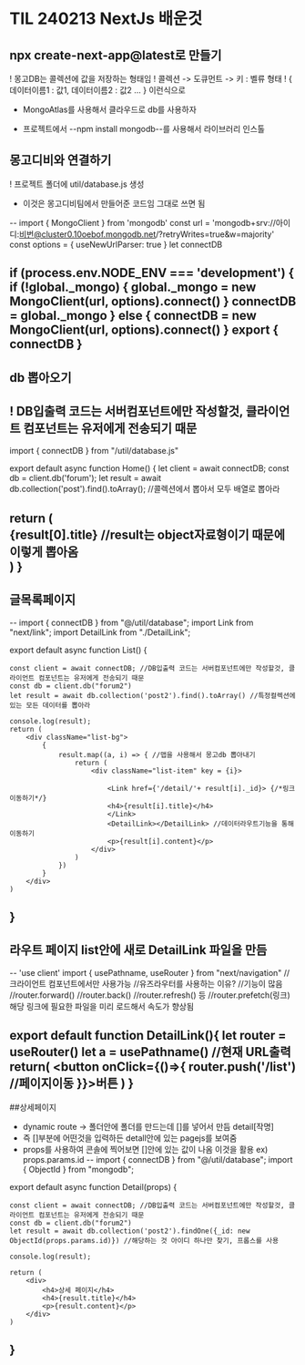 # TIL 240213 NextJs 배운것

## npx create-next-app@latest로 만들기

! 몽고DB는 콜렉션에 값을 저장하는 형태임
! 콜렉션 -> 도큐먼트 -> 키 : 벨류 형태
! { 데이터이름1 : 값1, 데이터이름2 : 값2 ... } 이런식으로

- MongoAtlas를 사용해서 클라우드로 db를 사용하자

- 프로젝트에서 --npm install mongodb--를 사용해서 라이브러리 인스톨

## 몽고디비와 연결하기
! 프로젝트 폴더에 util/database.js 생성 
- 이것은 몽고디비팀에서 만들어준 코드임 그대로 쓰면 됨

--
import { MongoClient } from 'mongodb'
const url = 'mongodb+srv://아이디:비번@cluster0.10oebof.mongodb.net/?retryWrites=true&w=majority'
const options = { useNewUrlParser: true }
let connectDB

if (process.env.NODE_ENV === 'development') {
  if (!global._mongo) {
    global._mongo = new MongoClient(url, options).connect()
  }
  connectDB = global._mongo
} else {
  connectDB = new MongoClient(url, options).connect()
}
export { connectDB }
--




## db 뽑아오기 
! DB입출력 코드는 서버컴포넌트에만 작성할것, 클라이언트 컴포넌트는 유저에게 전송되기 때문
--
import { connectDB } from "/util/database.js"

export default async function Home() {
  let client = await connectDB;
  const db = client.db('forum');
  let result = await db.collection('post').find().toArray(); //콜렉션에서 뽑아서 모두 배열로 뽑아라

  return (
    <main>
      {result[0].title} //result는 object자료형이기 때문에 이렇게 뽑아옴
    </main>
  )
}
--

## 글목록페이지
--
import { connectDB } from "@/util/database";
import Link from "next/link";
import DetailLink from "./DetailLink";


export default async function List() {

    const client = await connectDB; //DB입출력 코드는 서버컴포넌트에만 작성할것, 클라이언트 컴포넌트는 유저에게 전송되기 때문
    const db = client.db("forum2")
    let result = await db.collection('post2').find().toArray() //특정컬렉션에 있는 모든 데이터를 뽑아라

    console.log(result);
    return (
        <div className="list-bg">
            {
                result.map((a, i) => { //맵을 사용해서 몽고db 뽑아내기
                    return (
                        <div className="list-item" key = {i}>
                            
                            <Link href={'/detail/'+ result[i]._id}> {/*링크이동하기*/}
                            <h4>{result[i].title}</h4> 
                            </Link>
                            <DetailLink></DetailLink> //데이터라우트기능을 통해 이동하기
                            <p>{result[i].content}</p>
                        </div>
                    )
                })
            }
        </div>
    )
}
--

## 라우트 페이지 list안에 새로 DetailLink 파일을 만듬
--
'use client'
import { usePathname, useRouter } from "next/navigation" //크라이언트 컴포넌트에서만 사용가능
//유즈라우터를 사용하는 이유?
//기능이 많음
//router.forward()
//router.back() 
//router.refresh() 등
//router.prefetch(링크) 해당 링크에 필요한 파일을 미리 로드해서 속도가 향상됨


export default function DetailLink(){
    let router = useRouter()
    let a = usePathname() //현재 URL출력
    return(
        <button onClick={()=>{
            router.push('/list') //페이지이동
        }}>버튼</button>
    )
}
--

##상세페이지

- dynamic route -> 폴더안에 폴더를 만드는데 []를 넣어서 만듬 detail\[작명] 
- 즉 []부분에 어떤것을 입력하든 detall안에 있는 pagejs를 보여줌
- props를 사용하여 콘솔에 찍어보면 []안에 있는 값이 나옴 이것을 활용 ex) props.params.id
--
import { connectDB } from "@/util/database";
import { ObjectId } from "mongodb";

export default async function Detail(props) {

    const client = await connectDB; //DB입출력 코드는 서버컴포넌트에만 작성할것, 클라이언트 컴포넌트는 유저에게 전송되기 때문
    const db = client.db("forum2")
    let result = await db.collection('post2').findOne({_id: new ObjectId(props.params.id)}) //해당하는 것 아이디 하나만 찾기, 프롭스를 사용
    
    console.log(result);
    
    return (
        <div>
            <h4>상세 페이지</h4>
            <h4>{result.title}</h4>
            <p>{result.content}</p>
        </div>
    )
}
--

